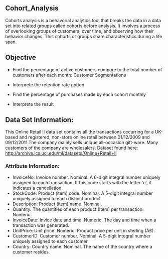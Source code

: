 ## Cohort_Analysis

Cohorts analysis is a behavorial analytics tool that breaks the data in a data set into related groups called cohorts before analysis. It involves a process of overlooking groups of customers, over time, and observing how their behavior changes. This cohorts or groups share characteristics during a life span.

## Objective

- Find the percentage of active customers compare to the total number of customers after each month: Customer Segmentations
- Interprete the retention rate gotten

- Find the percentage of purchases made by each cohort monthly
- Interprete the result

## Data Set Information:

This Online Retail II data set contains all the transactions occurring for a UK-based and registered, non-store online retail between 01/12/2009 and 09/12/2011.The company mainly sells unique all-occasion gift-ware. Many customers of the company are wholesalers.
Dataset found here: http://archive.ics.uci.edu/ml/datasets/Online+Retail+II

### Attribute Information:

- InvoiceNo: Invoice number. Nominal. A 6-digit integral number uniquely assigned to each transaction. If this code starts with the letter 'c', it indicates a cancellation.
- StockCode: Product (item) code. Nominal. A 5-digit integral number uniquely assigned to each distinct product.
- Description: Product (item) name. Nominal.
- Quantity: The quantities of each product (Item) per transaction. Numeric.
- InvoiceDate: Invice date and time. Numeric. The day and time when a transaction was generated.
- UnitPrice: Unit price. Numeric. Product price per unit in sterling (Â£).
- CustomerID: Customer number. Nominal. A 5-digit integral number uniquely assigned to each customer.
- Country: Country name. Nominal. The name of the country where a customer resides.

